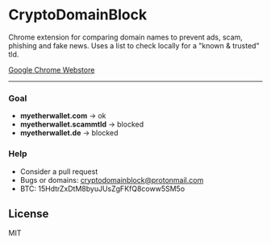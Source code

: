 # CryptoDomainBlock


Chrome extension for comparing domain names to prevent ads, scam, phishing and fake news.
Uses a list to check locally for a "known & trusted" tld.

[Google Chrome Webstore]

----------

### Goal
- **myetherwallet.com** -> ok
- **myetherwallet.scammtld** -> blocked
- **myetherwallet.de** -> blocked


### Help
- Consider a pull request
- Bugs or domains: cryptodomainblock@protonmail.com
- BTC: 15HdtrZxDtM8byuJUsZgFKfQ8coww5SM5o


License
----
MIT

   [Google Chrome Webstore]: <https://chrome.google.com/webstore/detail/cryptodomainblock/nekcijecgnjdpgpdjdfjdigjafiejgno>

